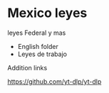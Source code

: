 # Mexico leyes
 leyes Federal y mas   

+  English folder 
+ Leyes de trabajo 


Addition links



https://github.com/yt-dlp/yt-dlp